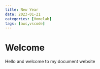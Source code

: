 ```yaml
---
title: New Year
date: 2023-01-21
categories: [Homelab]
tags: [aws,vscode]
---
```


# Welcome

Hello and welcome to my document website



